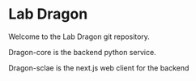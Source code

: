 # Lab Dragon

Welcome to the Lab Dragon git repository.


Dragon-core is the backend python service.

Dragon-sclae is the next.js web client for the backend
